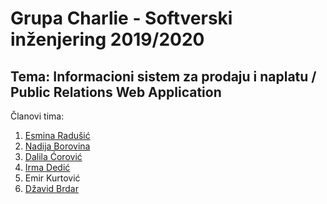 # Grupa Charlie - Softverski inženjering 2019/2020
## Tema: Informacioni sistem za prodaju i naplatu / Public Relations Web Application
Članovi tima:
1. [Esmina Radušić](https://github.com/cminaa)
2. [Nadija Borovina](https://github.com/lizardqueen98)
3. [Dalila Ćorović](https://github.com/dcorovic2)
4. [Irma Dedić](https://github.com/idedic2)
5. Emir Kurtović
6. [Džavid Brdar](https://github.com/avid-dz)
